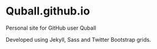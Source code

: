 Quball.github.io
================

Personal site for GitHub user Quball

Developed using Jekyll, Sass and Twitter Bootstrap grids.
